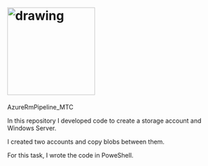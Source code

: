 # <img src="![microsoft-1](https://user-images.githubusercontent.com/58064644/131239945-cf60aba1-2815-4590-b239-19b1cfe8a828.png)" alt="drawing" width="200"/> 
 AzureRmPipeline_MTC

In this repository I developed code to create a storage account and Windows Server.

I created two accounts and copy blobs between them.

For this task, I wrote the code in PoweShell.

